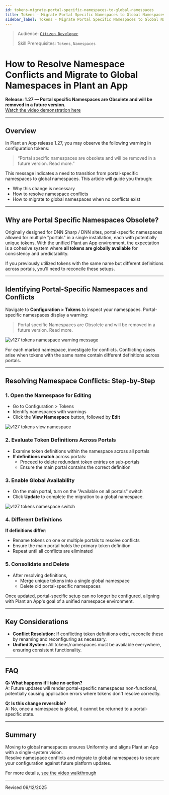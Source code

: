 ```yaml
---
id: tokens-migrate-portal-specific-namespaces-to-global-namespaces
title: Tokens - Migrate Portal Specific Namespaces to Global Namespaces
sidebar_label: Tokens - Migrate Portal Specific Namespaces to Global Namespaces
---
```


> Audience: [`Citizen Developer`](/audience.md#citizen-developers)
>
> Skill Prerequisites: `Tokens`, `Namespaces`

# How to Resolve Namespace Conflicts and Migrate to Global Namespaces in Plant an App

**Release: 1.27 — Portal specific Namespaces are Obsolete and will be removed in a future version.**  
[Watch the video demonstration here](https://plantanapp-my.sharepoint.com/:v:/p/dale_warner/EXyE4sVH6SlPqz6CDJsLyv4Bc57k0whPp8cUAxSlFThYxg?e=1Zxb2Y&amp;nav=eyJyZWZlcnJhbEluZm8iOnsicmVmZXJyYWxBcHAiOiJTdHJlYW1XZWJBcHAiLCJyZWZlcnJhbFZpZXciOiJTaGFyZURpYWxvZy1MaW5rIiwicmVmZXJyYWxBcHBQbGF0Zm9ybSI6IldlYiIsInJlZmVycmFsTW9kZSI6InZpZXcifX0%3D)

****

## Overview

In Plant an App release 1.27, you may observe the following warning in configuration tokens:  
> “Portal specific namespaces are obsolete and will be removed in a future version. Read more.”

This message indicates a need to transition from portal-specific namespaces to global namespaces. This article will guide you through:
- Why this change is necessary
- How to resolve namespace conflicts
- How to migrate to global namespaces when no conflicts exist

****

## Why are Portal Specific Namespaces Obsolete?

Originally designed for DNN Sharp / DNN sites, portal-specific namespaces allowed for multiple "portals" in a single installation, each with potentially unique tokens. With the unified Plant an App environment, the expectation is a cohesive system where **all tokens are globally available** for consistency and predictability.

If you previously utilized tokens with the same name but different definitions across portals, you'll need to reconcile these setups.

****

## Identifying Portal-Specific Namespaces and Conflicts

Navigate to **Configuration > Tokens** to inspect your namespaces. Portal-specific namespaces display a warning:

> Portal specific Namespaces are Obsolete and will be removed in a future version. Read more.

![v127 tokens namespace warning message](/img/v127_tokens_namespace_warning_message.PNG)

For each marked namespace, investigate for conflicts. Conflicting cases arise when tokens with the same name contain different definitions across portals.

****

## Resolving Namespace Conflicts: Step-by-Step

### 1. Open the Namespace for Editing

- Go to Configuration > Tokens
- Identify namespaces with warnings
- Click the **View Namespace** button, followed by **Edit**

![v127 tokens view namespace](/img/v127_tokens_view_namespace.PNG)

### 2. Evaluate Token Definitions Across Portals

- Examine token definitions within the namespace across all portals
- **If definitions match** across portals:
  - Proceed to delete redundant token entries on sub-portals
  - Ensure the main portal contains the correct definition

### 3. Enable Global Availability

- On the main portal, turn on the "Available on all portals" switch
- Click **Update** to complete the migration to a global namespace.

![v127 tokens namespace switch](/img/v127_tokens_namespace_switch.PNG)

### 4. Different Definitions

**If definitions differ**:
- Rename tokens on one or multiple portals to resolve conflicts
- Ensure the main portal holds the primary token definition
- Repeat until all conflicts are eliminated

### 5. Consolidate and Delete

- After resolving definitions, 
  - Merge unique tokens into a single global namespace
  - Delete old portal-specific namespaces

Once updated, portal-specific setup can no longer be configured, aligning with Plant an App's goal of a unified namespace environment.

****

## Key Considerations

- **Conflict Resolution:** If conflicting token definitions exist, reconcile these by renaming and reconfiguring as necessary.
- **Unified System:** All tokens/namespaces must be available everywhere, ensuring consistent functionality.

****

## FAQ

**Q: What happens if I take no action?**  
A: Future updates will render portal-specific namespaces non-functional, potentially causing application errors where tokens don't resolve correctly.

**Q: Is this change reversible?**  
A: No, once a namespace is global, it cannot be returned to a portal-specific state.

****

## Summary

Moving to global namespaces ensures Uniformity and aligns Plant an App with a single-system vision.  
Resolve namespace conflicts and migrate to global namespaces to secure your configuration against future platform updates.  

For more details, [see the video walkthrough](https://plantanapp-my.sharepoint.com/:v:/p/dale_warner/EXyE4sVH6SlPqz6CDJsLyv4Bc57k0whPp8cUAxSlFThYxg?e=1Zxb2Y&amp;nav=eyJyZWZlcnJhbEluZm8iOnsicmVmZXJyYWxBcHAiOiJTdHJlYW1XZWJBcHAiLCJyZWZlcnJhbFZpZXciOiJTaGFyZURpYWxvZy1MaW5rIiwicmVmZXJyYWxBcHBQbGF0Zm9ybSI6IldlYiIsInJlZmVycmFsTW9kZSI6InZpZXcifX0%3D)

****
Revised 09/12/2025